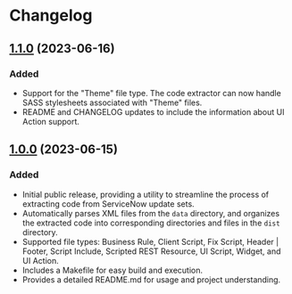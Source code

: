# Changelog

## [1.1.0](https://github.com/stevengregory/sn-update-set-extractor/releases/tag/v1.1.0) (2023-06-16)

### Added

- Support for the "Theme" file type. The code extractor can now handle SASS stylesheets associated with "Theme" files.
- README and CHANGELOG updates to include the information about UI Action support.

## [1.0.0](https://github.com/stevengregory/sn-update-set-extractor/releases/tag/v1.0.0) (2023-06-15)

### Added

- Initial public release, providing a utility to streamline the process of extracting code from ServiceNow update sets.
- Automatically parses XML files from the `data` directory, and organizes the extracted code into corresponding directories and files in the `dist` directory.
- Supported file types: Business Rule, Client Script, Fix Script, Header | Footer, Script Include, Scripted REST Resource, UI Script, Widget, and UI Action.
- Includes a Makefile for easy build and execution.
- Provides a detailed README.md for usage and project understanding.
